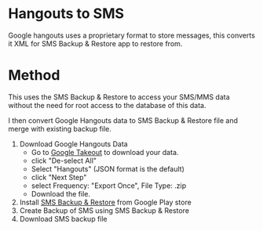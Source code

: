 # Hangouts to SMS

Google hangouts uses a proprietary format to store messages, this converts it XML for SMS Backup & Restore app to restore from. 


# Method

This uses the SMS Backup & Restore to access your SMS/MMS data without the need for root access to the database of this data. 

I then convert Google Hangouts data to SMS Backup & Restore file and merge with existing backup file. 


1. Download Google Hangouts Data
    * Go to [Google Takeout](https://takeout.google.com/) to download your data.
    * click "De-select All"
    * Select "Hangouts" (JSON format is the default)
    * click "Next Step"
    * select Frequency: "Export Once", File Type: .zip
    * Download the file.
1. Install [SMS Backup & Restore](https://play.google.com/store/apps/details?id=com.riteshsahu.SMSBackupRestore&hl=en_US) from Google Play store
1. Create Backup of SMS using SMS Backup & Restore
1. Download SMS backup file

